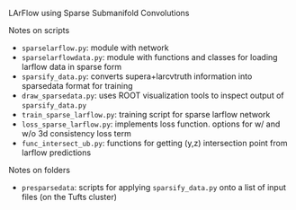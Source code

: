 LArFlow using Sparse Submanifold Convolutions

Notes on scripts


* `sparselarflow.py`: module with network
* `sparselarflowdata.py`: module with functions and classes for loading larflow data in sparse form
* `sparsify_data.py`: converts supera+larcvtruth information into sparsedata format for training
* `draw_sparsedata.py`: uses ROOT visualization tools to inspect output of `sparsify_data.py`
* `train_sparse_larflow.py`: training script for sparse larflow network
* `loss_sparse_larflow.py`: implements loss function. options for w/ and w/o 3d consistency loss term
* `func_intersect_ub.py`: functions for getting (y,z) intersection point from larflow predictions


Notes on folders

* `presparsedata`: scripts for applying `sparsify_data.py` onto a list of input files (on the Tufts cluster)
